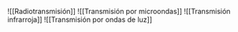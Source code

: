 ![[Radiotransmisión]]
![[Transmisión por microondas]]
![[Transmisión infrarroja]]
![[Transmisión por ondas de luz]]